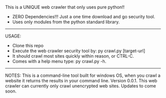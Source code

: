 This is a UNIQUE web crawler that only uses pure python!! 
- ZERO Dependencies!!! Just a one time download and go security tool.
- Uses only modules from the python standard library.
--------------------------------------------------------------------------------------
USAGE:
- Clone this repo
- Execute the web crawler security tool by: py crawl.py [target-url]
- It should crawl most sites quickly within reason, or CTRL-C.
- Comes with a help menu type: py crawl.py -h.
______________________________________________________________________________________

NOTES: This is a command-line tool built for windows OS, 
when you crawl a website it returns the results in your command line.
Version 0.0.1. This web crawler can currently only crawl unencrypted web sites.
Updates to come soon.
